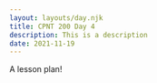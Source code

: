 ```yaml
---
layout: layouts/day.njk
title: CPNT 200 Day 4
description: This is a description
date: 2021-11-19
---
```


A lesson plan!